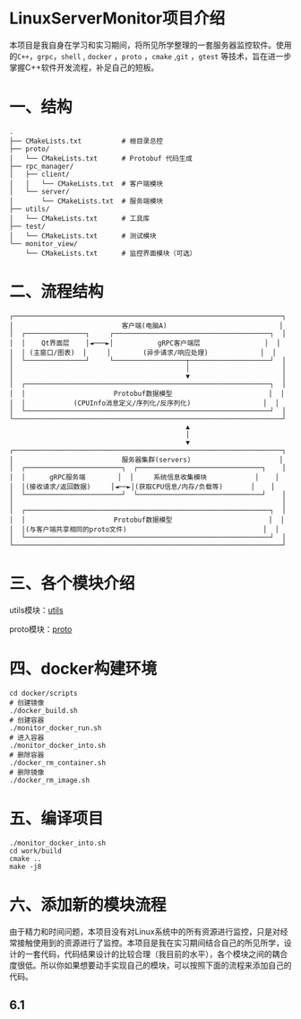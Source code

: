 # LinuxServerMonitor项目介绍

本项目是我自身在学习和实习期间，将所见所学整理的一套服务器监控软件。使用的`C++`，`grpc`，`shell` , `docker` ，`proto` ，`cmake` ,`git` ，`gtest` 等技术，旨在进一步掌握C++软件开发流程，补足自己的短板。

# 一、结构

```
.
├── CMakeLists.txt          # 根目录总控
├── proto/
│   └── CMakeLists.txt      # Protobuf 代码生成
├── rpc_manager/
│   ├── client/
│   │   └── CMakeLists.txt  # 客户端模块
│   └── server/
│       └── CMakeLists.txt  # 服务端模块
├── utils/
│   └── CMakeLists.txt      # 工具库
├── test/
│   └── CMakeLists.txt      # 测试模块
└── monitor_view/
    └── CMakeLists.txt      # 监控界面模块（可选）
```

# 二、流程结构

```
┌───────────────────────────────────────────────────────────────────┐
│                           客户端(电脑A)                            │
│  ┌───────────────┐     ┌───────────────────────────────────────┐  │
│  │    Qt界面层    │◄───►│           gRPC客户端层                │  │
│  │ (主窗口/图表)  │     │        (异步请求/响应处理)             │  │
│  └───────────────┘     └──────────────────┬────────────────────┘  │
│                                           │                       │
│                                           ▼                       │
│  ┌─────────────────────────────────────────────────────────────┐  │
│  │                      Protobuf数据模型                        │  │
│  │            (CPUInfo消息定义/序列化/反序列化)                  │  │
│  └─────────────────────────────────────────────────────────────┘  │
└───────────────────────────────────────────────────────────────────┘
                                            ▲
                                            │
                                            ▼
┌───────────────────────────────────────────────────────────────────┐
│                           服务器集群(servers)                      │
│  ┌────────────────────────┐  ┌───────────────────────────────┐    │
│  │      gRPC服务端        │  │     系统信息收集模块            │    │
│  │(接收请求/返回数据)     │◄──►│(获取CPU信息/内存/负载等)       │    │
│  └────────────────────────┘  └───────────────────────────────┘    │
│                                                                   │
│  ┌─────────────────────────────────────────────────────────────┐  │
│  │                      Protobuf数据模型                        │  │
│  │(与客户端共享相同的proto文件)                                  │  │
│  └─────────────────────────────────────────────────────────────┘  │
└───────────────────────────────────────────────────────────────────┘
```

# 三、各个模块介绍

utils模块：[utils](./utils/README.md ":include :type=markdown")

proto模块：[proto](./proto/README.md ":include :type=markdown")

# 四、docker构建环境

```shell
cd docker/scripts
# 创建镜像
./docker_build.sh
# 创建容器
./monitor_docker_run.sh
# 进入容器
./monitor_docker_into.sh
# 删除容器
./docker_rm_container.sh
# 删除镜像
./docker_rm_image.sh
```

# 五、编译项目

```shell
./monitor_docker_into.sh
cd work/build
cmake ..
make -j8
```

# 六、添加新的模块流程

由于精力和时间问题，本项目没有对Linux系统中的所有资源进行监控，只是对经常接触使用到的资源进行了监控。本项目是我在实习期间结合自己的所见所学，设计的一套代码，代码结果设计的比较合理（我目前的水平），各个模块之间的耦合度很低。所以你如果想要动手实现自己的模块，可以按照下面的流程来添加自己的代码。

## 6.1



































